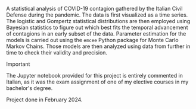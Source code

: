 A statistical analysis of COVID-19 contagion gathered by the Italian Civil Defense during the pandemic. The data is first visualized as a time series. The logistic and Gompertz statistical distributions are then employed using Bayesian statistics to figure out which best fits the temporal advancement of contagions in an early subset of the data. Parameter estimation for the models is carried out using the `emcee` Python package for Monte Carlo Markov Chains. Those models are then analyzed using data from further in time to check their validity and precision.

> [!important]
> The Jupyter notebook provided for this project is entirely commented in Italian, as it was the exam assignment of one of my elective courses in my bachelor's degree.

Project done in February 2024.